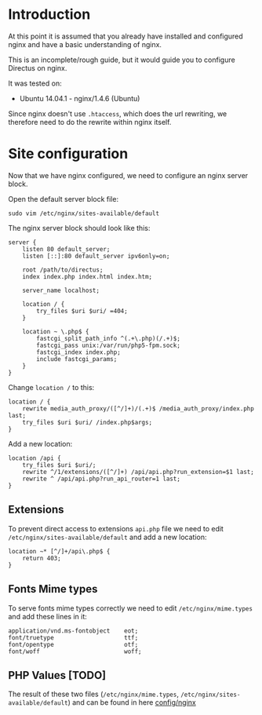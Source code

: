 # Introduction
At this point it is assumed that you already have installed and configured nginx and have a basic understanding of nginx.

This is an incomplete/rough guide, but it would guide you to configure Directus on nginx.
 
It was tested on:
- Ubuntu 14.04.1 - nginx/1.4.6 (Ubuntu)

Since nginx doesn't use `.htaccess`, which does the url rewriting, we therefore need to do the rewrite within nginx itself.

# Site configuration

Now that we have nginx configured, we need to configure an nginx server block.

Open the default server block file:
```
sudo vim /etc/nginx/sites-available/default
```

The nginx server block should look like this:

```
server {
    listen 80 default_server;
    listen [::]:80 default_server ipv6only=on;

    root /path/to/directus;
    index index.php index.html index.htm;

    server_name localhost;

    location / {
        try_files $uri $uri/ =404;
    }
    
    location ~ \.php$ {
        fastcgi_split_path_info ^(.+\.php)(/.+)$;
        fastcgi_pass unix:/var/run/php5-fpm.sock;
        fastcgi_index index.php;
        include fastcgi_params;
    }
}
```

Change `location /` to this:
```
location / {
    rewrite media_auth_proxy/([^/]+)/(.+)$ /media_auth_proxy/index.php last;
    try_files $uri $uri/ /index.php$args;
}
```

Add a new location:
```
location /api {
    try_files $uri $uri/;
    rewrite ^/1/extensions/([^/]+) /api/api.php?run_extension=$1 last;
    rewrite ^ /api/api.php?run_api_router=1 last;
}
```

## Extensions
To prevent direct access to extensions `api.php` file we need to edit `/etc/nginx/sites-available/default` and add a new location:

```
location ~* [^/]+/api\.php$ {
    return 403;
}
```

## Fonts Mime types

To serve fonts mime types correctly we need to edit `/etc/nginx/mime.types` and add these lines in it:
```
application/vnd.ms-fontobject    eot;
font/truetype                    ttf;
font/opentype                    otf;
font/woff                        woff;
```


## PHP Values **[TODO]**

The result of these two files (`/etc/nginx/mime.types`, `/etc/nginx/sites-available/default`) and  can be found in here [config/nginx](https://github.com/RNGR/directus-vagrant/tree/master/config/nginx)
